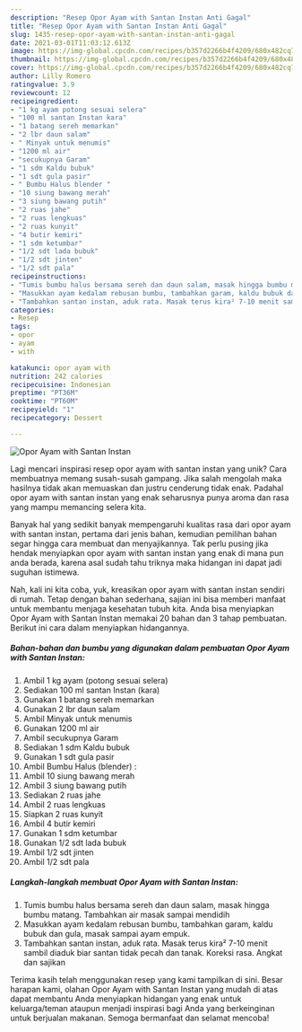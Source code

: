 ```yaml
---
description: "Resep Opor Ayam with Santan Instan Anti Gagal"
title: "Resep Opor Ayam with Santan Instan Anti Gagal"
slug: 1435-resep-opor-ayam-with-santan-instan-anti-gagal
date: 2021-03-01T11:03:12.613Z
image: https://img-global.cpcdn.com/recipes/b357d2266b4f4209/680x482cq70/opor-ayam-with-santan-instan-foto-resep-utama.jpg
thumbnail: https://img-global.cpcdn.com/recipes/b357d2266b4f4209/680x482cq70/opor-ayam-with-santan-instan-foto-resep-utama.jpg
cover: https://img-global.cpcdn.com/recipes/b357d2266b4f4209/680x482cq70/opor-ayam-with-santan-instan-foto-resep-utama.jpg
author: Lilly Romero
ratingvalue: 3.9
reviewcount: 12
recipeingredient:
- "1 kg ayam potong sesuai selera"
- "100 ml santan Instan kara"
- "1 batang sereh memarkan"
- "2 lbr daun salam"
- " Minyak untuk menumis"
- "1200 ml air"
- "secukupnya Garam"
- "1 sdm Kaldu bubuk"
- "1 sdt gula pasir"
- " Bumbu Halus blender "
- "10 siung bawang merah"
- "3 siung bawang putih"
- "2 ruas jahe"
- "2 ruas lengkuas"
- "2 ruas kunyit"
- "4 butir kemiri"
- "1 sdm ketumbar"
- "1/2 sdt lada bubuk"
- "1/2 sdt jinten"
- "1/2 sdt pala"
recipeinstructions:
- "Tumis bumbu halus bersama sereh dan daun salam, masak hingga bumbu matang. Tambahkan air masak sampai mendidih"
- "Masukkan ayam kedalam rebusan bumbu, tambahkan garam, kaldu bubuk dan gula, masak sampai ayam empuk."
- "Tambahkan santan instan, aduk rata. Masak terus kira² 7-10 menit sambil diaduk biar santan tidak pecah dan tanak. Koreksi rasa. Angkat dan sajikan"
categories:
- Resep
tags:
- opor
- ayam
- with

katakunci: opor ayam with 
nutrition: 242 calories
recipecuisine: Indonesian
preptime: "PT36M"
cooktime: "PT60M"
recipeyield: "1"
recipecategory: Dessert

---
```



![Opor Ayam with Santan Instan](https://img-global.cpcdn.com/recipes/b357d2266b4f4209/680x482cq70/opor-ayam-with-santan-instan-foto-resep-utama.jpg)

Lagi mencari inspirasi resep opor ayam with santan instan yang unik? Cara membuatnya memang susah-susah gampang. Jika salah mengolah maka hasilnya tidak akan memuaskan dan justru cenderung tidak enak. Padahal opor ayam with santan instan yang enak seharusnya punya aroma dan rasa yang mampu memancing selera kita.



Banyak hal yang sedikit banyak mempengaruhi kualitas rasa dari opor ayam with santan instan, pertama dari jenis bahan, kemudian pemilihan bahan segar hingga cara membuat dan menyajikannya. Tak perlu pusing jika hendak menyiapkan opor ayam with santan instan yang enak di mana pun anda berada, karena asal sudah tahu triknya maka hidangan ini dapat jadi suguhan istimewa.


Nah, kali ini kita coba, yuk, kreasikan opor ayam with santan instan sendiri di rumah. Tetap dengan bahan sederhana, sajian ini bisa memberi manfaat untuk membantu menjaga kesehatan tubuh kita. Anda bisa menyiapkan Opor Ayam with Santan Instan memakai 20 bahan dan 3 tahap pembuatan. Berikut ini cara dalam menyiapkan hidangannya.

<!--inarticleads1-->

##### Bahan-bahan dan bumbu yang digunakan dalam pembuatan Opor Ayam with Santan Instan:

1. Ambil 1 kg ayam (potong sesuai selera)
1. Sediakan 100 ml santan Instan (kara)
1. Gunakan 1 batang sereh memarkan
1. Gunakan 2 lbr daun salam
1. Ambil  Minyak untuk menumis
1. Gunakan 1200 ml air
1. Ambil secukupnya Garam
1. Sediakan 1 sdm Kaldu bubuk
1. Gunakan 1 sdt gula pasir
1. Ambil  Bumbu Halus (blender) :
1. Ambil 10 siung bawang merah
1. Ambil 3 siung bawang putih
1. Sediakan 2 ruas jahe
1. Ambil 2 ruas lengkuas
1. Siapkan 2 ruas kunyit
1. Ambil 4 butir kemiri
1. Gunakan 1 sdm ketumbar
1. Gunakan 1/2 sdt lada bubuk
1. Ambil 1/2 sdt jinten
1. Ambil 1/2 sdt pala




<!--inarticleads2-->

##### Langkah-langkah membuat Opor Ayam with Santan Instan:

1. Tumis bumbu halus bersama sereh dan daun salam, masak hingga bumbu matang. Tambahkan air masak sampai mendidih
1. Masukkan ayam kedalam rebusan bumbu, tambahkan garam, kaldu bubuk dan gula, masak sampai ayam empuk.
1. Tambahkan santan instan, aduk rata. Masak terus kira² 7-10 menit sambil diaduk biar santan tidak pecah dan tanak. Koreksi rasa. Angkat dan sajikan




Terima kasih telah menggunakan resep yang kami tampilkan di sini. Besar harapan kami, olahan Opor Ayam with Santan Instan yang mudah di atas dapat membantu Anda menyiapkan hidangan yang enak untuk keluarga/teman ataupun menjadi inspirasi bagi Anda yang berkeinginan untuk berjualan makanan. Semoga bermanfaat dan selamat mencoba!
